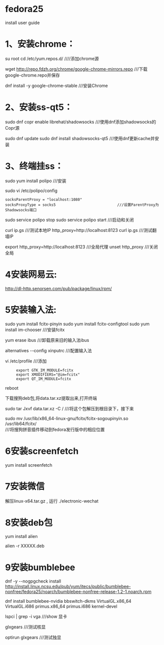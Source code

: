 # fedora25
install user guide


# 1、安装chrome：
su root
cd /etc/yum.repos.d/                   ////添加chrome源

wget  http://repo.fdzh.org/chrome/google-chrome-mirrors.repo        ///下载google-chrome.repo并保存

dnf install -y google-chrome-stable        ///安装Chrome



# 2、安装ss-qt5：
sudo dnf copr enable librehat/shadowsocks               ///使用dnf添加shadowsocks的Copr源

sudo dnf update
sudo dnf install shadowsocks-qt5                        ///使用dnf更新cache并安装



# 3、终端挂ss：
sudo yum install polipo                           ///安装

sudo vi /etc/polipo/config   

    socksParentProxy = "localhost:1080"
    socksProxyType = socks5                            ///设置ParentProxy为Shadowsocks端口



sudo service polipo stop
sudo service polipo start                             ///启动和关闭




curl ip.gs                                               ///测试本地IP
http_proxy=http://localhost:8123 curl ip.gs              ///测试翻墙IP


           
export http_proxy=http://localhost:8123              ///全局代理
unset http_proxy                                     ///关闭全局



# 4安装网易云:

http://dl-http.senorsen.com/pub/package/linux/rpm/



# 5安装输入法:


sudo yum install fcitx-pinyin sudo yum install fcitx-configtool sudo yum install im-chooser        ///安装fcitx

yum erase ibus                ///卸载原来旧的输入法ibus

alternatives --config xinputrc              ///配置输入法

vi /etc/profile                         ///添加

         export GTK_IM_MODULE=fcitx  
         export XMODIFIERS="@im=fcitx"  
         export QT_IM_MODULE=fcitx  

reboot

下载搜狗deb包,将data.tar.xz提取出来,打开终端

sudo tar Jxvf data.tar.xz -C /                         ///将这个包解压到根目录下，接下来

sudo mv /usr/lib/x86_64-linux-gnu/fcitx/fcitx-sogoupinyin.so /usr/lib64/fcitx/                
           ///将搜狗拼音插件移动到fedora发行版中的相应位置



# 6安装screenfetch

yum install screenfetch


# 7安装微信
解压linux-x64.tar.gz , 运行 ./electronic-wechat 


# 8安装deb包
yum install alien

alien -r XXXXX.deb



# 9安装bumblebee
 dnf -y --nogpgcheck install http://install.linux.ncsu.edu/pub/yum/itecs/public/bumblebee-nonfree/fedora25/noarch/bumblebee-nonfree-release-1.2-1.noarch.rpm

 dnf install bumblebee-nvidia bbswitch-dkms VirtualGL.x86_64 VirtualGL.i686 primus.x86_64 primus.i686 kernel-devel

 lspci | grep -i vga              ///show 显卡

 glxgears                      ///测试核显

 optirun glxgears              ///测试独显





















